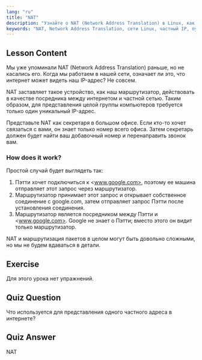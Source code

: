 ```yaml
---
lang: "ru"
title: "NAT"
description: "Узнайте о NAT (Network Address Translation) в Linux, как он работает и его роль в сетевой безопасности. Разберитесь в частных и публичных IP-адресах. Руководство по сетям Linux."
keywords: "NAT, Network Address Translation, сети Linux, частный IP, публичный IP, учебник Linux, руководство для начинающих"
---
```


## Lesson Content

Мы уже упоминали NAT (Network Address Translation) раньше, но не касались его. Когда мы работаем в нашей сети, означает ли это, что интернет может видеть наш IP-адрес? Не совсем.

NAT заставляет такое устройство, как наш маршрутизатор, действовать в качестве посредника между интернетом и частной сетью. Таким образом, для представления целой группы компьютеров требуется только один уникальный IP-адрес.

Представьте NAT как секретаря в большом офисе. Если кто-то хочет связаться с вами, он знает только номер всего офиса. Затем секретарь должен будет найти ваш добавочный номер и перенаправить звонок вам.

### How does it work?

Простой случай будет выглядеть так:

1. Пэтти хочет подключиться к <www.google.com>, поэтому ее машина отправляет этот запрос через маршрутизатор.
2. Маршрутизатор принимает этот запрос и открывает собственное соединение с google.com, затем отправляет запрос Пэтти после установления соединения.
3. Маршрутизатор является посредником между Пэтти и <www.google.com>. Google не знает о Пэтти; вместо этого он видит только маршрутизатор.

NAT и маршрутизация пакетов в целом могут быть довольно сложными, но мы не будем вдаваться в детали.

## Exercise

Для этого урока нет упражнений.

## Quiz Question

Что используется для представления одного частного адреса в интернете?

## Quiz Answer

NAT
